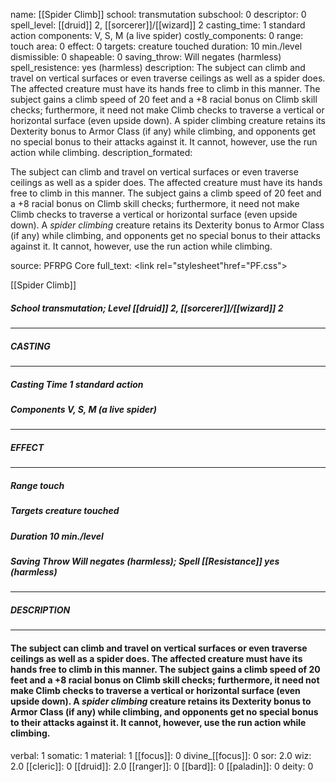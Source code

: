 name: [[Spider Climb]]
school: transmutation
subschool: 0
descriptor: 0
spell_level: [[druid]] 2, [[sorcerer]]/[[wizard]] 2
casting_time: 1 standard action
components: V, S, M (a live spider)
costly_components: 0
range: touch
area: 0
effect: 0
targets: creature touched
duration: 10 min./level
dismissible: 0
shapeable: 0
saving_throw: Will negates (harmless)
spell_resistence: yes (harmless)
description: The subject can climb and travel on vertical surfaces or even traverse ceilings as well as a spider does. The affected creature must have its hands free to climb in this manner. The subject gains a climb speed of 20 feet and a +8 racial bonus on Climb skill checks; furthermore, it need not make Climb checks to traverse a vertical or horizontal surface (even upside down). A spider climbing creature retains its Dexterity bonus to Armor Class (if any) while climbing, and opponents get no special bonus to their attacks against it. It cannot, however, use the run action while climbing.
description_formated: <p>The subject can climb and travel on vertical surfaces or even traverse ceilings as well as a spider does. The affected creature must have its hands free to climb in this manner. The subject gains a climb speed of 20 feet and a +8 racial bonus on Climb skill checks; furthermore, it need not make Climb checks to traverse a vertical or horizontal surface (even upside down). A <i>spider climbing</i> creature retains its Dexterity bonus to Armor Class (if any) while climbing, and opponents get no special bonus to their attacks against it. It cannot, however, use the run action while climbing.</p>
source: PFRPG Core
full_text: <link rel="stylesheet"href="PF.css"><div class="heading"><p class="alignleft">[[Spider Climb]]</p><div style="clear: both;"></div></div><div><h5><b>School </b>transmutation; <b>Level </b>[[druid]] 2, [[sorcerer]]/[[wizard]] 2</h5></div><hr/><div><h5><b>CASTING</b></h5></div><hr/><div><h5><b>Casting Time </b>1 standard action</h5><h5><b>Components </b>V, S, M (a live spider)</h5></div><hr/><div><h5><b>EFFECT</b></h5></div><hr/><div><h5><b>Range </b>touch</h5><h5><b>Targets </b>creature touched</h5><h5><b>Duration </b>10 min./level</h5><h5><b>Saving Throw </b>Will negates (harmless); <b>Spell [[Resistance]] </b>yes (harmless)</h5></div><hr/><div><h5><b>DESCRIPTION</b></h5></div><hr/><div><h4><p>The subject can climb and travel on vertical surfaces or even traverse ceilings as well as a spider does. The affected creature must have its hands free to climb in this manner. The subject gains a climb speed of 20 feet and a +8 racial bonus on Climb skill checks; furthermore, it need not make Climb checks to traverse a vertical or horizontal surface (even upside down). A <i>spider climbing</i> creature retains its Dexterity bonus to Armor Class (if any) while climbing, and opponents get no special bonus to their attacks against it. It cannot, however, use the run action while climbing.</p></h4></div>
verbal: 1
somatic: 1
material: 1
[[focus]]: 0
divine_[[focus]]: 0
sor: 2.0
wiz: 2.0
[[cleric]]: 0
[[druid]]: 2.0
[[ranger]]: 0
[[bard]]: 0
[[paladin]]: 0
deity: 0
